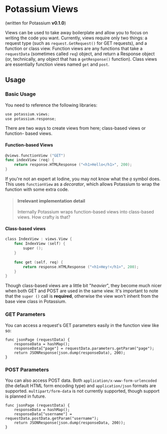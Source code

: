 # Potassium Views
(written for Potassium **v0.1.0**)

Views can be used to take away boilerplate and allow you to focus on writing 
the code you want. Currently, views require only two things: a request type 
(such as `request.GetRequest()` for GET requests), and a function or class view. 
Function views are any functions that take a `requestData` (sometimes called 
`req`) object, and return a Response object (or, technically, any object that
has a `getResponse()` function). Class views are essentially function views 
named `get` and `post`.

## Usage
### Basic Usage
You need to reference the following libraries:
```go
use potassium.views;
use potassium.response;
```   
There are two ways to create views from here; class-based views or function-
based views.
#### Function-based Views
```go
@views.functionView ("GET")
func indexView (req) {
    return response.HTMLResponse ("<h1>Hello</h1>", 200);
}
```

If you're not an expert at Iodine, you may not know what the `@` symbol does.
This uses `functionView` as a *decorator*, which allows Potassium to wrap the
function with some extra code. 

> #### Irrelevant implementation detail
> 
> Internally Potassium wraps function-based views into class-based views. How 
> crafty is that?

#### Class-based views
```go
class IndexView : views.View {
    func IndexView (self) {
        super ();
    }
    
    func get (self, req) {
        return response.HTMLResponse ("<h1>Hey!</h1>", 200);
    }
}
```

Though class-based views are a little bit "*heavier*", they become much nicer
when both GET and POST are used in the same view. It's important to note that
the `super ()` call is **required**, otherwise the view won't inherit from the 
base view class in Potassium.

### GET Parameters
You can access a request's GET parameters easily in the function view like so:

    func jsonPage (requestData) {
        responseData = hashMap();
        responseData["page"] = requestData.parameters.getParam("page");
        return JSONResponse(json.dump(responseData), 200);   
    }
    
### POST Parameters
You can also access POST data. Both `application/x-www-form-urlencoded` (the 
default HTML form encoding type) and `application/json` formats are supported. 
`multipart/form-data` is not currently supported, though support is planned in 
future.

    func jsonPage (requestData) {
        responseData = hashMap();
        responseData["username"] = requestData.postData.getParam("username");
        return JSONResponse(json.dump(responseData, 200));
    }
    

